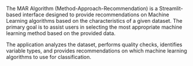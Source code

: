 
The MAR Algorithm (Method-Approach-Recommendation) is a Streamlit-based interface designed to provide recommendations on Machine Learning algorithms based on the characteristics of a given dataset. The primary goal is to assist users in selecting the most appropriate machine learning method based on the provided data.

The application analyzes the dataset, performs quality checks, identifies variable types, and provides recommendations on which machine learning algorithms to use for classification.
